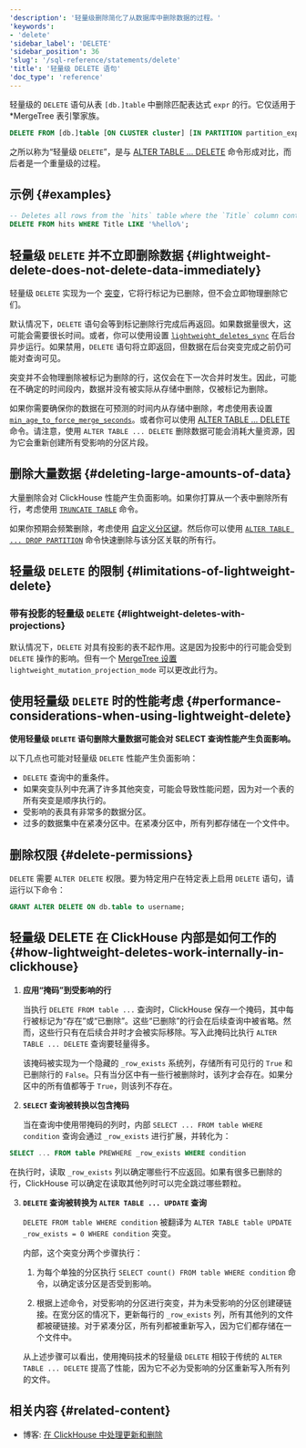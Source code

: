 ```yaml
---
'description': '轻量级删除简化了从数据库中删除数据的过程。'
'keywords':
- 'delete'
'sidebar_label': 'DELETE'
'sidebar_position': 36
'slug': '/sql-reference/statements/delete'
'title': '轻量级 DELETE 语句'
'doc_type': 'reference'
---
```


轻量级的 `DELETE` 语句从表 `[db.]table` 中删除匹配表达式 `expr` 的行。它仅适用于 *MergeTree 表引擎家族。

```sql
DELETE FROM [db.]table [ON CLUSTER cluster] [IN PARTITION partition_expr] WHERE expr;
```

之所以称为“轻量级 `DELETE`”，是与 [ALTER TABLE ... DELETE](/sql-reference/statements/alter/delete) 命令形成对比，而后者是一个重量级的过程。

## 示例 {#examples}

```sql
-- Deletes all rows from the `hits` table where the `Title` column contains the text `hello`
DELETE FROM hits WHERE Title LIKE '%hello%';
```

## 轻量级 `DELETE` 并不立即删除数据 {#lightweight-delete-does-not-delete-data-immediately}

轻量级 `DELETE` 实现为一个 [突变](/sql-reference/statements/alter#mutations)，它将行标记为已删除，但不会立即物理删除它们。

默认情况下，`DELETE` 语句会等到标记删除行完成后再返回。如果数据量很大，这可能会需要很长时间。或者，你可以使用设置 [`lightweight_deletes_sync`](/operations/settings/settings#lightweight_deletes_sync) 在后台异步运行。如果禁用，`DELETE` 语句将立即返回，但数据在后台突变完成之前仍可能对查询可见。

突变并不会物理删除被标记为删除的行，这仅会在下一次合并时发生。因此，可能在不确定的时间段内，数据并没有被实际从存储中删除，仅被标记为删除。

如果你需要确保你的数据在可预测的时间内从存储中删除，考虑使用表设置 [`min_age_to_force_merge_seconds`](/operations/settings/merge-tree-settings#min_age_to_force_merge_seconds)。或者你可以使用 [ALTER TABLE ... DELETE](/sql-reference/statements/alter/delete) 命令。请注意，使用 `ALTER TABLE ... DELETE` 删除数据可能会消耗大量资源，因为它会重新创建所有受影响的分区片段。

## 删除大量数据 {#deleting-large-amounts-of-data}

大量删除会对 ClickHouse 性能产生负面影响。如果你打算从一个表中删除所有行，考虑使用 [`TRUNCATE TABLE`](/sql-reference/statements/truncate) 命令。

如果你预期会频繁删除，考虑使用 [自定义分区键](/engines/table-engines/mergetree-family/custom-partitioning-key)。然后你可以使用 [`ALTER TABLE ... DROP PARTITION`](/sql-reference/statements/alter/partition#drop-partitionpart) 命令快速删除与该分区关联的所有行。

## 轻量级 `DELETE` 的限制 {#limitations-of-lightweight-delete}

### 带有投影的轻量级 `DELETE` {#lightweight-deletes-with-projections}

默认情况下，`DELETE` 对具有投影的表不起作用。这是因为投影中的行可能会受到 `DELETE` 操作的影响。但有一个 [MergeTree 设置](/operations/settings/merge-tree-settings) `lightweight_mutation_projection_mode` 可以更改此行为。

## 使用轻量级 `DELETE` 时的性能考虑 {#performance-considerations-when-using-lightweight-delete}

**使用轻量级 `DELETE` 语句删除大量数据可能会对 SELECT 查询性能产生负面影响。**

以下几点也可能对轻量级 `DELETE` 性能产生负面影响：

- `DELETE` 查询中的重条件。
- 如果突变队列中充满了许多其他突变，可能会导致性能问题，因为对一个表的所有突变是顺序执行的。
- 受影响的表具有非常多的数据分区。
- 过多的数据集中在紧凑分区中。在紧凑分区中，所有列都存储在一个文件中。

## 删除权限 {#delete-permissions}

`DELETE` 需要 `ALTER DELETE` 权限。要为特定用户在特定表上启用 `DELETE` 语句，请运行以下命令：

```sql
GRANT ALTER DELETE ON db.table to username;
```

## 轻量级 DELETE 在 ClickHouse 内部是如何工作的 {#how-lightweight-deletes-work-internally-in-clickhouse}

1. **应用“掩码”到受影响的行**

   当执行 `DELETE FROM table ...` 查询时，ClickHouse 保存一个掩码，其中每行被标记为“存在”或“已删除”。这些“已删除”的行会在后续查询中被省略。然而，这些行只有在后续合并时才会被实际移除。写入此掩码比执行 `ALTER TABLE ... DELETE` 查询要轻量得多。

   该掩码被实现为一个隐藏的 `_row_exists` 系统列，存储所有可见行的 `True` 和已删除行的 `False`。只有当分区中有一些行被删除时，该列才会存在。如果分区中的所有值都等于 `True`，则该列不存在。

2. **`SELECT` 查询被转换以包含掩码**

   当在查询中使用带掩码的列时，内部 `SELECT ... FROM table WHERE condition` 查询会通过 `_row_exists` 进行扩展，并转化为：
```sql
SELECT ... FROM table PREWHERE _row_exists WHERE condition
```
   在执行时，读取 `_row_exists` 列以确定哪些行不应返回。如果有很多已删除的行，ClickHouse 可以确定在读取其他列时可以完全跳过哪些颗粒。

3. **`DELETE` 查询被转换为 `ALTER TABLE ... UPDATE` 查询**

   `DELETE FROM table WHERE condition` 被翻译为 `ALTER TABLE table UPDATE _row_exists = 0 WHERE condition` 突变。

   内部，这个突变分两个步骤执行：

   1. 为每个单独的分区执行 `SELECT count() FROM table WHERE condition` 命令，以确定该分区是否受到影响。

   2. 根据上述命令，对受影响的分区进行突变，并为未受影响的分区创建硬链接。在宽分区的情况下，更新每行的 `_row_exists` 列，所有其他列的文件都被硬链接。对于紧凑分区，所有列都被重新写入，因为它们都存储在一个文件中。

   从上述步骤可以看出，使用掩码技术的轻量级 `DELETE` 相较于传统的 `ALTER TABLE ... DELETE` 提高了性能，因为它不必为受影响的分区重新写入所有列的文件。

## 相关内容 {#related-content}

- 博客: [在 ClickHouse 中处理更新和删除](https://clickhouse.com/blog/handling-updates-and-deletes-in-clickhouse)
